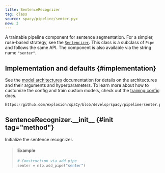 ```yaml
---
title: SentenceRecognizer
tag: class
source: spacy/pipeline/senter.pyx
new: 3
---
```


A trainable pipeline component for sentence segmentation. For a simpler,
ruse-based strategy, see the [`Sentencizer`](/api/sentencizer). This class is a
subclass of `Pipe` and follows the same API. The component is also available via
the string name `"senter"`.

## Implementation and defaults {#implementation}

See the [model architectures](/api/architectures) documentation for details on
the architectures and their arguments and hyperparameters. To learn more about
how to customize the config and train custom models, check out the
[training config](/usage/training#config) docs.

```python
https://github.com/explosion/spaCy/blob/develop/spacy/pipeline/senter.pyx
```

## SentenceRecognizer.\_\_init\_\_ {#init tag="method"}

Initialize the sentence recognizer.

> #### Example
>
> ```python
> # Construction via add_pipe
> senter = nlp.add_pipe("senter")
> ```

<!-- TODO: document, similar to other trainable pipeline components -->
